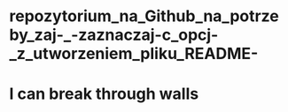 # repozytorium_na_Github_na_potrzeby_zaj-_-zaznaczaj-c_opcj-_z_utworzeniem_pliku_README-
# I can break through walls